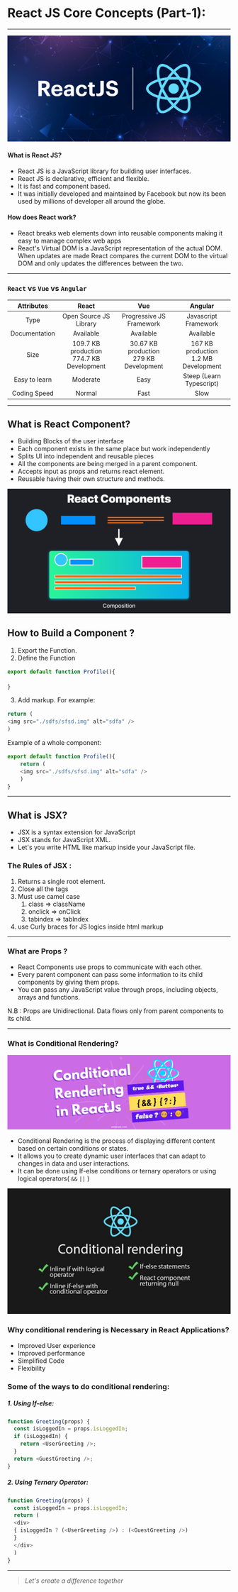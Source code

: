 # React JS Core Concepts (Part-1):

---

![](./React-banner.svg)

#### What is React JS?

-   React JS is a JavaScript library for building user interfaces.
-   React JS is declarative, efficient and flexible.
-   It is fast and component based.
-   It was initially developed and maintained by Facebook but now its been used by millions of developer all around the globe.

#### How does React work?

-   React breaks web elements down into reusable components making it easy to manage complex web apps
-   React's Virtual DOM is a JavaScript representation of the actual DOM. When updates are made React compares the current DOM to the virtual DOM and only updates the differences between the two.

---

### `React` vs `Vue` vs `Angular`

|  Attributes   |                     React                     |                     Vue                     |                  Angular                  |
| :-----------: | :-------------------------------------------: | :-----------------------------------------: | :---------------------------------------: |
|     Type      |            Open Source JS Library             |          Progressive JS Framework           |           Javascript Framework            |
| Documentation |                   Available                   |                  Available                  |                 Available                 |
|     Size      | 109.7 KB production <br> 774.7 KB Development | 30.67 KB production <br> 279 KB Development | 167 KB production <br> 1.2 MB Development |
| Easy to learn |                   Moderate                    |                    Easy                     |         Steep (Learn Typescript)          |
| Coding Speed  |                    Normal                     |                    Fast                     |                   Slow                    |

-------
## What is React Component? 

- Building Blocks of the user interface
- Each component exists in the same place but work independently 
- Splits UI into independent and reusable pieces
- All the components are being merged in a parent component. 
- Accepts input as props and returns react element.
- Reusable having their own structure and methods.

![](./react-components@1.5x.svg)

## How to Build a Component ?  

1. Export the Function.
2. Define the Function
```js
export default function Profile(){

}
```
3. Add markup. For example: 
```js
return (
<img src="./sdfs/sfsd.img" alt="sdfa" />
)
```

Example of a whole component:
```js
export default function Profile(){
	return (
	<img src="./sdfs/sfsd.img" alt="sdfa" />
	)
}
```

---

## What is JSX?

- JSX is a syntax extension for JavaScript
- JSX stands for JavaScript XML.
- Let's you write HTML like markup inside your JavaScript file.

### The Rules of JSX :
1. Returns a single root element.
2. Close all the tags
3. Must use camel case
	1. class  => className
	2. onclick => onClick
	3. tabindex => tabIndex
4. use Curly braces for JS logics inside html markup

-----

### What are Props ?

- React Components use props to communicate with each other.
- Every parent component can pass some information to its child components by giving them props.
- You can pass any JavaScript value through props, including objects, arrays and functions.

N.B : Props are Unidirectional. Data flows only from parent components to its child.

---

### What is Conditional Rendering?

![](./conditional-render.png)

- Conditional Rendering is the process of displaying different content based on certain conditions or states.
- It allows you to create dynamic user interfaces that can adapt to changes in data and user interactions.
- It can be done using If-else conditions or ternary operators or using logical operators( `&&` `||`  )

![](./conditional-render-2.png)
### Why conditional rendering is Necessary in React Applications?

- Improved User experience
- Improved performance 
- Simplified Code 
- Flexibility 

### Some of the ways to do conditional rendering: 

##### 1. Using If-else:
```js
function Greeting(props) {
  const isLoggedIn = props.isLoggedIn;
  if (isLoggedIn) {
    return <UserGreeting />;
  }
  return <GuestGreeting />;
}
```

##### 2. Using Ternary Operator: 
```js
function Greeting(props) {
  const isLoggedIn = props.isLoggedIn;
  return (
  <div> 
  { isLoggedIn ? (<UserGreeting />) : (<GuestGreeting />)
  }
  </div>
  )
}
```


---

> _Let's create a difference together_

